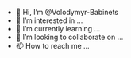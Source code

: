 - 👋 Hi, I’m @Volodymyr-Babinets
- 👀 I’m interested in ...
- 🌱 I’m currently learning ...
- 💞️ I’m looking to collaborate on ...
- 📫 How to reach me ...

<!---
Volodymyr-Babinets/Volodymyr-Babinets is a ✨ special ✨ repository because its `README.md` (this file) appears on your GitHub profile.
You can click the Preview link to take a look at your changes.
--->
